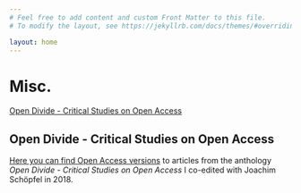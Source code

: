 ```yaml
---
# Feel free to add content and custom Front Matter to this file.
# To modify the layout, see https://jekyllrb.com/docs/themes/#overriding-theme-defaults

layout: home
---
```

# Misc.

[Open Divide - Critical Studies on Open Access](#open-divide---critical-studies-on-open-access)



## Open Divide - Critical Studies on Open Access
[Here you can find Open Access versions](/open-divide---critical-studies-on-open-access.md) to articles from the anthology *Open Divide - Critical Studies on Open Access* I co-edited with Joachim Schöpfel in 2018.
